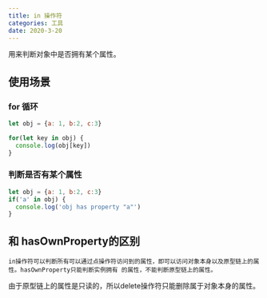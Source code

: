 ```yaml
---
title: in 操作符
categories: 工具
date: 2020-3-20
---
```


用来判断对象中是否拥有某个属性。

## 使用场景

### for 循环
```js
let obj = {a: 1, b:2, c:3}

for(let key in obj) {
  console.log(obj[key])
}
```

### 判断是否有某个属性
```js
let obj = {a: 1, b:2, c:3}
if('a' in obj) {
  console.log('obj has property "a"')
}
```

## 和 hasOwnProperty的区别
```
in操作符可以判断所有可以通过点操作符访问到的属性，即可以访问对象本身以及原型链上的属性。hasOwnProperty只能判断实例拥有 的属性，不能判断原型链上的属性。
```

由于原型链上的属性是只读的，所以delete操作符只能删除属于对象本身的属性。